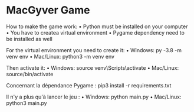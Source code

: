 # MacGyver Game

How to make the game work:
    • Python must be installed on your computer
    • You have to createa virtual environment
    • Pygame dependency need to be installed as well
    
For the virtual environment you need to create it:
    • Windows:
    py -3.8 -m venv env
    • Mac/Linux:
    python3 -m venv env
    
Then activate it: 
    • Windows:
    source venv\Scripts\activate
    • Mac/Linux:
    source/bin/activate

Concernant la dépendance Pygame : pip3 install -r requirements.txt

Il n'y a plus qu'à lancer le jeu :
    • Windows: python main.py
    • Mac/Linux: python3 main.py
